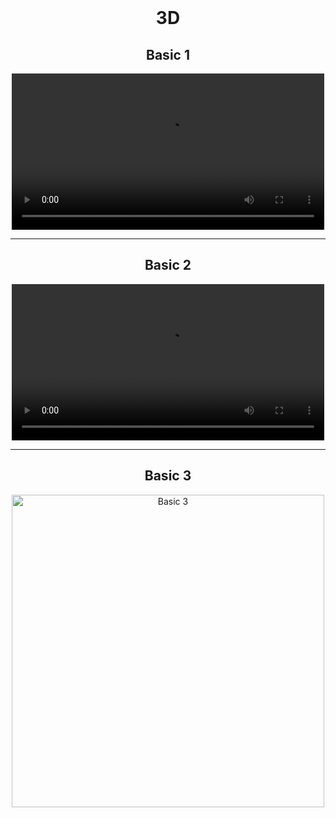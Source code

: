 <div align="center">
  <br>
  <h1>3D</h1>
</div>

<div align="center">
  <h2>Basic 1</h2>
  <video width="500" controls>
    <source src="./basic/img/1.mp4" type="video/mp4">
  </video>
</div>

---

<div align="center">
  <h2>Basic 2</h2>
  <video width="500" controls>
    <source src="./basic/img/2.mp4" type="video/mp4">
  </video>
</div>

---

<div align="center">
  <h2>Basic 3</h2>
  <img width="500" src="./basic/img/3.gif" alt="Basic 3">
</div>
